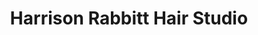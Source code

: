 ---
title: "Harrison Rabbitt Hair Studio"
url: /newport/harrison-rabbitt-hair-studio/
shop: Friseur
---